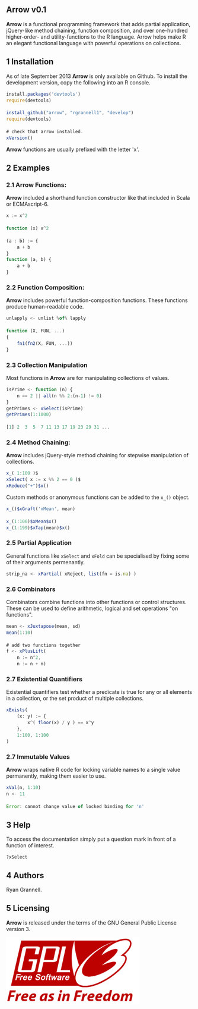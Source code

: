 Arrow v0.1
-----------------------------------

**Arrow** is a functional programming framework that adds partial application, 
jQuery-like method chaining, function composition, 
and over one-hundred higher-order- and utility-functions to the R language.
Arrow helps make R an elegant functional language with powerful operations on collections.

## 1 Installation

As of late September 2013 **Arrow** is only available on Github. To install the development version, copy the
following into an R console.

```javascript
install.packages('devtools')
require(devtools)

install_github("arrow", "rgrannell1", "develop")
require(devtools)

# check that arrow installed.
xVersion()
```
**Arrow** functions are usually prefixed with the letter 'x'.

## 2 Examples

### 2.1 Arrow Functions:

**Arrow** included a shorthand function constructor like that
 included in Scala or ECMAscript-6.

```javascript
x := x^2

function (x) x^2

(a : b) := {
    a + b
}
function (a, b) {
    a + b
}
```
### 2.2 Function Composition:

**Arrow** includes powerful function-composition functions.
These functions produce human-readable code.

```javascript
unlapply <- unlist %of% lapply

function (X, FUN, ...)
{
    fn1(fn2(X, FUN, ...))
}
```
### 2.3 Collection Manipulation

Most functions in **Arrow** are for manipulating collections of values. 

```javascript
isPrime <- function (n) {
    n == 2 || all(n %% 2:(n-1) != 0)
}
getPrimes <- xSelect(isPrime)
getPrimes(1:1000)

[1] 2  3  5  7 11 13 17 19 23 29 31 ...
```
### 2.4 Method Chaining:

**Arrow** includes jQuery-style method chaining for stepwise manipulation
of collections.

```javascript
x_( 1:100 )$
xSelect( x := x %% 2 == 0 )$
xReduce("+")$x()
```

Custom methods or anonymous functions can be added to the ```x_()``` object.

```javascript
x_()$xGraft('xMean', mean)

x_(1:100)$xMean$x()
x_(1:199)$xTap(mean)$x()
```

### 2.5 Partial Application

General functions like ```xSelect``` and ```xFold``` can be 
specialised by fixing some of their arguments permenantly. 

```javascript
strip_na <- xPartial( xReject, list(fn = is.na) )
```
### 2.6 Combinators

Combinators combine functions into other functions or control structures. These
can be used to define arithmetic, logical and set operations "on functions".

```javascript
mean <- xJuxtapose(mean, sd)
mean(1:10)

# add two functions together
f <- xPlusLift(
    n := n^2, 
    n := n + n)
```

### 2.7 Existential Quantifiers

Existential quantifiers test whether a predicate is true for any or all
elements in a collection, or the set product of multiple collections.

```javascript
xExists(
    (x: y) := {
        x^( floor(x) / y ) == x^y
    },
    1:100, 1:100
)
```

### 2.7 Immutable Values

**Arrow** wraps native R code for locking variable names to a single value 
permanently, making them easier to use.

```javascript
xVal(n, 1:10)
n <- 11

Error: cannot change value of locked binding for 'n'
```

## 3 Help

To access the documentation  simply put a question mark in front of a function of interest.

```
?xSelect
```

## 4 Authors

Ryan Grannell.

## 5 Licensing

**Arrow** is released under the terms of the GNU General Public License version 3. 

<img src="gpl3.png" height = "180"> </img>
